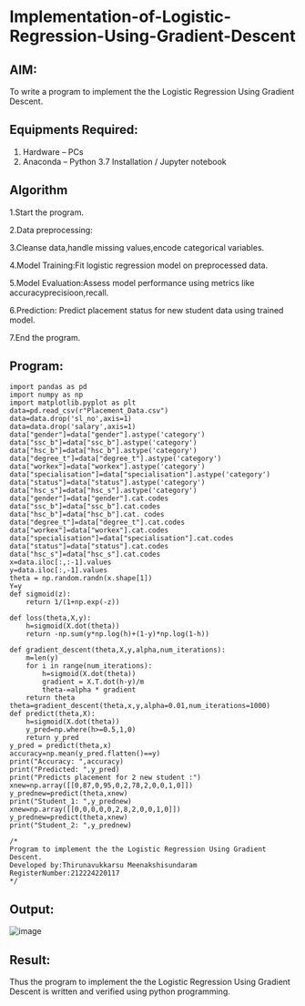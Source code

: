 # Implementation-of-Logistic-Regression-Using-Gradient-Descent

## AIM:
To write a program to implement the the Logistic Regression Using Gradient Descent.

## Equipments Required:
1. Hardware – PCs
2. Anaconda – Python 3.7 Installation / Jupyter notebook

## Algorithm

1.Start the program.

2.Data preprocessing:

3.Cleanse data,handle missing values,encode categorical variables.

4.Model Training:Fit logistic regression model on preprocessed data.

5.Model Evaluation:Assess model performance using metrics like accuracyprecisioon,recall.

6.Prediction: Predict placement status for new student data using trained model.

7.End the program.

## Program:
```
import pandas as pd 
import numpy as np 
import matplotlib.pyplot as plt 
data=pd.read_csv(r"Placement_Data.csv")
data=data.drop('sl_no',axis=1) 
data=data.drop('salary',axis=1) 
data["gender"]=data["gender"].astype('category') 
data["ssc_b"]=data["ssc_b"].astype('category') 
data["hsc_b"]=data["hsc_b"].astype('category') 
data["degree_t"]=data["degree_t"].astype('category') 
data["workex"]=data["workex"].astype('category') 
data["specialisation"]=data["specialisation"].astype('category') 
data["status"]=data["status"].astype('category') 
data["hsc_s"]=data["hsc_s"].astype('category') 
data["gender"]=data["gender"].cat.codes 
data["ssc_b"]=data["ssc_b"].cat.codes 
data["hsc_b"]=data["hsc_b"].cat. codes
data["degree_t"]=data["degree_t"].cat.codes 
data["workex"]=data["workex"].cat.codes 
data["specialisation"]=data["specialisation"].cat.codes 
data["status"]=data["status"].cat.codes 
data["hsc_s"]=data["hsc_s"].cat.codes 
x=data.iloc[:,:-1].values 
y=data.iloc[:,-1].values
theta = np.random.randn(x.shape[1]) 
Y=y 
def sigmoid(z): 
    return 1/(1+np.exp(-z))
    
def loss(theta,X,y): 
    h=sigmoid(X.dot(theta))
    return -np.sum(y*np.log(h)+(1-y)*np.log(1-h)) 
    
def gradient_descent(theta,X,y,alpha,num_iterations): 
    m=len(y)
    for i in range(num_iterations): 
        h=sigmoid(X.dot(theta)) 
        gradient = X.T.dot(h-y)/m 
        theta-=alpha * gradient 
    return theta
theta=gradient_descent(theta,x,y,alpha=0.01,num_iterations=1000) 
def predict(theta,X): 
    h=sigmoid(X.dot(theta)) 
    y_pred=np.where(h>=0.5,1,0) 
    return y_pred 
y_pred = predict(theta,x) 
accuracy=np.mean(y_pred.flatten()==y)
print("Accuracy: ",accuracy) 
print("Predicted: ",y_pred)
print("Predicts placement for 2 new student :")
xnew=np.array([[0,87,0,95,0,2,78,2,0,0,1,0]]) 
y_prednew=predict(theta,xnew) 
print("Student_1: ",y_prednew) 
xnew=np.array([[0,0,0,0,0,2,8,2,0,0,1,0]]) 
y_prednew=predict(theta,xnew) 
print("Student_2: ",y_prednew)

/*
Program to implement the the Logistic Regression Using Gradient Descent.
Developed by:Thirunavukkarsu Meenakshisundaram 
RegisterNumber:212224220117  
*/
```

## Output:

![image](https://github.com/user-attachments/assets/90bb8a7e-c153-4f04-bb30-835f76b6baa1)



## Result:
Thus the program to implement the the Logistic Regression Using Gradient Descent is written and verified using python programming.

